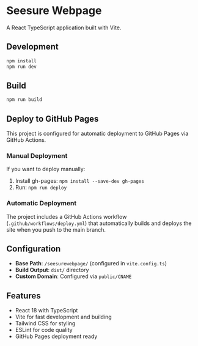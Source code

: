# Seesure Webpage

A React TypeScript application built with Vite.

## Development

```bash
npm install
npm run dev
```

## Build

```bash
npm run build
```

## Deploy to GitHub Pages

This project is configured for automatic deployment to GitHub Pages via GitHub Actions.

### Manual Deployment

If you want to deploy manually:

1. Install gh-pages: `npm install --save-dev gh-pages`
2. Run: `npm run deploy`

### Automatic Deployment

The project includes a GitHub Actions workflow (`.github/workflows/deploy.yml`) that automatically builds and deploys the site when you push to the main branch.

## Configuration

- **Base Path**: `/seesurewebpage/` (configured in `vite.config.ts`)
- **Build Output**: `dist/` directory
- **Custom Domain**: Configured via `public/CNAME`

## Features

- React 18 with TypeScript
- Vite for fast development and building
- Tailwind CSS for styling
- ESLint for code quality
- GitHub Pages deployment ready 